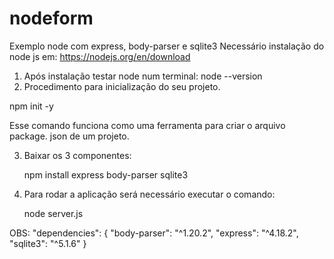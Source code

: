 # nodeform
Exemplo node com express, body-parser e sqlite3
Necessário instalação do node js em: https://nodejs.org/en/download
1) Após instalação testar node num terminal:
   node --version
2) Procedimento para inicialização do seu projeto.

  npm init -y
  
  Esse comando funciona como uma ferramenta para criar o arquivo package. json de um projeto.

3) Baixar os 3 componentes:

   npm install express body-parser sqlite3

4) Para rodar a aplicação será necessário executar o comando:

   node server.js

OBS:
"dependencies": {
    "body-parser": "^1.20.2",
    "express": "^4.18.2",
    "sqlite3": "^5.1.6"
  }
